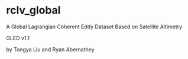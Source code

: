 # rclv_global
A Global Lagrangian Coherent Eddy Dataset Based on Satellite Altimetry

GLED v1.1

by Tongya Liu and Ryan Abernathey